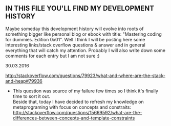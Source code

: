 ## IN THIS FILE YOU'LL FIND MY DEVELOPMENT HISTORY

Maybe someday this development history will evolve into roots of something bigger like personal blog or ebook with title: "Mastering coding for dummies. Edition 0x01". Well I think I will be posting here some interesting links/stack overflow questions & answer and in general everything that will catch my attention. Probably I will also write down some comments for each entry but I am not sure :)  

30.03.2016  

http://stackoverflow.com/questions/79923/what-and-where-are-the-stack-and-heap#79936  
- This question was source of my failure few times so I think it's finally time to sort it out.  
Beside that, today I have decided to refresh my knowledge on metaprograming with focus on concepts and constraits:  
http://stackoverflow.com/questions/15669592/what-are-the-differences-between-concepts-and-template-constraints  
